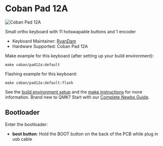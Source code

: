 # Coban Pad 12A

![Coban Pad 12A](https://i.imgur.com/5svg1RMh.jpeg)

Small ortho keyboard with 11 hotswapable buttons and 1 encoder

* Keyboard Maintainer: [RyanDam](https://github.com/RyanDam)  
* Hardware Supported: Coban Pad 12A

Make example for this keyboard (after setting up your build environment):

    make coban/pad12a:default

Flashing example for this keyboard:

    make coban/pad12a:default:flash

See the [build environment setup](https://docs.qmk.fm/#/getting_started_build_tools) and the [make instructions](https://docs.qmk.fm/#/getting_started_make_guide) for more information. Brand new to QMK? Start with our [Complete Newbs Guide](https://docs.qmk.fm/#/newbs).

## Bootloader

Enter the bootloader:

* **boot button**: Hold the BOOT button on the back of the PCB while plug in usb cable
